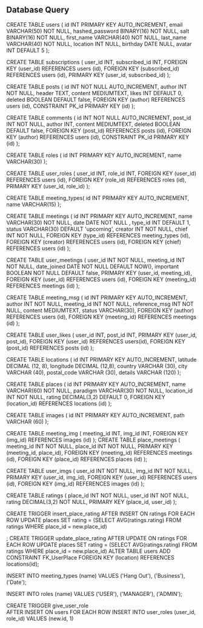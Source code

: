 ## Database Query

CREATE TABLE users (
    id INT PRIMARY KEY AUTO_INCREMENT,
    email VARCHAR(50) NOT NULL,
    hashed_password BINARY(16) NOT NULL,
    salt BINARY(16) NOT NULL,
    first_name VARCHAR(40) NOT NULL,
    last_name VARCHAR(40) NOT NULL,
    location INT NULL,
    birthday DATE NULL,
    avatar INT DEFAULT 5
);

CREATE TABLE subscriptions (
user_id INT,
subscribed_id INT,
FOREIGN KEY (user_id) REFERENCES users (id),
FOREIGN KEY (subscribed_id) REFERENCES users (id),
PRIMARY KEY (user_id, subscribed_id)
);

CREATE TABLE posts (
    id INT NOT NULL AUTO_INCREMENT,
    author INT NOT NULL,
    header TEXT,
    content MEDIUMTEXT,
    likes INT DEFAULT 0,
    deleted BOOLEAN DEFAULT false,
    FOREIGN KEY (author) REFERENCES users (id),
    CONSTRAINT PK_id PRIMARY KEY (id)
);

CREATE TABLE comments (
    id INT NOT NULL AUTO_INCREMENT,
    post_id INT NOT NULL,
    author INT,
    content MEDIUMTEXT,
    deleted BOOLEAN DEFAULT false,
    FOREIGN KEY (post_id) REFERENCES posts (id),
    FOREIGN KEY (author) REFERENCES users (id),
    CONSTRAINT PK_id PRIMARY KEY (id)
);

CREATE TABLE roles (
id INT PRIMARY KEY AUTO_INCREMENT,
name VARCHAR(30)
);

CREATE TABLE user_roles (
user_id INT,
role_id INT,
FOREIGN KEY (user_id) REFERENCES users (id),
FOREIGN KEY (role_id) REFERENCES roles (id),
PRIMARY KEY (user_id, role_id)
);

CREATE TABLE meeting_types(
id INT PRIMARY KEY AUTO_INCREMENT,
name VARCHAR(15)
);

CREATE TABLE meetings (
    id INT PRIMARY KEY AUTO_INCREMENT,
    name VARCHAR(30) NOT NULL,
    date DATE NOT NULL ,
    type_id INT DEFAULT 1,
    status VARCHAR(30) DEFAULT 'upcoming',
    creator INT NOT NULL,
    chief INT NOT NULL,
    FOREIGN KEY (type_id) REFERENCES meeting_types (id),
    FOREIGN KEY (creator) REFERENCES users (id),
    FOREIGN KEY (chief) REFERENCES users (id)
);

CREATE TABLE user_meetings (
    user_id INT NOT NULL,
    meeting_id INT NOT NULL,
    date_joined DATE NOT NULL DEFAULT NOW(),
    important BOOLEAN NOT NULL DEFAULT false,
    PRIMARY KEY (user_id, meeting_id),
    FOREIGN KEY (user_id) REFERENCES users (id),
    FOREIGN KEY (meeting_id) REFERENCES meetings (id)
);

CREATE TABLE meeting_msg (
    id INT PRIMARY KEY AUTO_INCREMENT,
    author INT NOT NULL,
    meeting_id INT NOT NULL,
    reference_msg INT NOT NULL,
    content MEDIUMTEXT,
    status VARCHAR(30),
    FOREIGN KEY (author) REFERENCES users (id),
    FOREIGN KEY (meeting_id) REFERENCES meetings (id)
);

CREATE TABLE user_likes (
user_id INT,
post_id INT,
PRIMARY KEY (user_id, post_id),
FOREIGN KEY (user_id) REFERENCES users(id),
FOREIGN KEY (post_id) REFERENCES posts (id)
);

CREATE TABLE locations (
    id INT PRIMARY KEY AUTO_INCREMENT,
    latitude DECIMAL (12, 8),
    longitude DECIMAL (12,8),
    country VARCHAR (30),
    city VARCHAR (40),
    postal_code VARCHAR (30),
    details VARCHAR (120)
);

CREATE TABLE places (
    id INT PRIMARY KEY AUTO_INCREMENT,
    name VARCHAR(60) NOT NULL,
    paradigm VARCHAR(30) NOT NULL,
    location_id INT NOT NULL,
    rating DECIMAL(3,2) DEFAULT 0,
    FOREIGN KEY (location_id) REFERENCES locations (id)
);

CREATE TABLE images (
    id INT PRIMARY KEY AUTO_INCREMENT,
    path VARCHAR (60)
);

CREATE TABLE meeting_img (
    meeting_id INT,
    img_id INT,
    FOREIGN KEY (img_id) REFERENCES images (id)
);
CREATE TABLE place_meetings (
    meeting_id INT NOT NULL,
    place_id INT NOT NULL,
    PRIMARY KEY (meeting_id, place_id),
    FOREIGN KEY (meeting_id) REFERENCES meetings (id),
    FOREIGN KEY (place_id) REFERENCES places (id)
);

CREATE TABLE user_imgs (
    user_id INT NOT NULL,
    img_id INT NOT NULL,
    PRIMARY KEY (user_id, img_id),
    FOREIGN KEY (user_id) REFERENCES users (id),
    FOREIGN KEY (img_id) REFERENCES images (id)
);

CREATE TABLE ratings (
    place_id INT NOT NULL,
    user_id INT NOT NULL,
    rating DECIMAL(3,2) NOT NULL,
    PRIMARY KEY (place_id, user_id) 
);

CREATE TRIGGER insert_place_rating
    AFTER INSERT
        ON ratings FOR EACH ROW
        	UPDATE places SET rating = (SELECT AVG(ratings.rating) FROM ratings WHERE place_id = new.place_id)
            
;
CREATE TRIGGER update_place_rating
    AFTER UPDATE
        ON ratings FOR EACH ROW
        	UPDATE places SET rating = (SELECT AVG(ratings.rating) FROM ratings WHERE place_id = new.place_id)
ALTER TABLE users
ADD CONSTRAINT FK_UserPlace
FOREIGN KEY (location) REFERENCES locations(id);


INSERT INTO meeting_types (name) VALUES
('Hang Out'),
('Business'),
('Date');

INSERT INTO roles (name) VALUES
('USER'),
('MANAGER'),
('ADMIN');

CREATE TRIGGER give_user_role   
    AFTER INSERT
        ON users FOR EACH ROW
            INSERT INTO user_roles (user_id, role_id)
            VALUES (new.id, 1)


